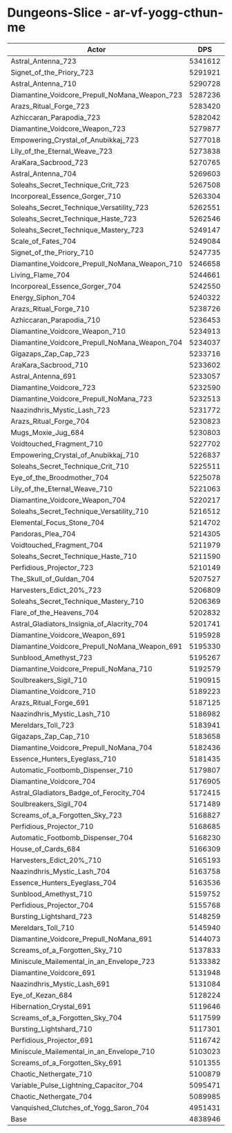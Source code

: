 # Dungeons-Slice - ar-vf-yogg-cthun-me
| Actor | DPS | Increase |
|---|:---:|:---:|
|Astral_Antenna_723|5341612|10.39%|
|Signet_of_the_Priory_723|5291921|9.36%|
|Astral_Antenna_710|5290728|9.34%|
|Diamantine_Voidcore_Prepull_NoMana_Weapon_723|5287236|9.26%|
|Arazs_Ritual_Forge_723|5283420|9.19%|
|Azhiccaran_Parapodia_723|5282042|9.16%|
|Diamantine_Voidcore_Weapon_723|5279877|9.11%|
|Empowering_Crystal_of_Anubikkaj_723|5277018|9.05%|
|Lily_of_the_Eternal_Weave_723|5273838|8.99%|
|AraKara_Sacbrood_723|5270765|8.92%|
|Astral_Antenna_704|5269603|8.90%|
|Soleahs_Secret_Technique_Crit_723|5267508|8.86%|
|Incorporeal_Essence_Gorger_710|5263304|8.77%|
|Soleahs_Secret_Technique_Versatility_723|5262551|8.75%|
|Soleahs_Secret_Technique_Haste_723|5262546|8.75%|
|Soleahs_Secret_Technique_Mastery_723|5249147|8.48%|
|Scale_of_Fates_704|5249084|8.48%|
|Signet_of_the_Priory_710|5247735|8.45%|
|Diamantine_Voidcore_Prepull_NoMana_Weapon_710|5246658|8.43%|
|Living_Flame_704|5244661|8.38%|
|Incorporeal_Essence_Gorger_704|5242550|8.34%|
|Energy_Siphon_704|5240322|8.29%|
|Arazs_Ritual_Forge_710|5238726|8.26%|
|Azhiccaran_Parapodia_710|5236453|8.21%|
|Diamantine_Voidcore_Weapon_710|5234913|8.18%|
|Diamantine_Voidcore_Prepull_NoMana_Weapon_704|5234037|8.16%|
|Gigazaps_Zap_Cap_723|5233716|8.16%|
|AraKara_Sacbrood_710|5233602|8.16%|
|Astral_Antenna_691|5233057|8.14%|
|Diamantine_Voidcore_723|5232590|8.13%|
|Diamantine_Voidcore_Prepull_NoMana_723|5232513|8.13%|
|Naazindhris_Mystic_Lash_723|5231772|8.12%|
|Arazs_Ritual_Forge_704|5230823|8.10%|
|Mugs_Moxie_Jug_684|5230803|8.10%|
|Voidtouched_Fragment_710|5227702|8.03%|
|Empowering_Crystal_of_Anubikkaj_710|5226837|8.02%|
|Soleahs_Secret_Technique_Crit_710|5225511|7.99%|
|Eye_of_the_Broodmother_704|5225078|7.98%|
|Lily_of_the_Eternal_Weave_710|5221063|7.90%|
|Diamantine_Voidcore_Weapon_704|5220217|7.88%|
|Soleahs_Secret_Technique_Versatility_710|5216512|7.80%|
|Elemental_Focus_Stone_704|5214702|7.77%|
|Pandoras_Plea_704|5214305|7.76%|
|Voidtouched_Fragment_704|5211979|7.71%|
|Soleahs_Secret_Technique_Haste_710|5211590|7.70%|
|Perfidious_Projector_723|5210149|7.67%|
|The_Skull_of_Guldan_704|5207527|7.62%|
|Harvesters_Edict_20%_723|5206809|7.60%|
|Soleahs_Secret_Technique_Mastery_710|5206369|7.59%|
|Flare_of_the_Heavens_704|5202832|7.52%|
|Astral_Gladiators_Insignia_of_Alacrity_704|5201741|7.50%|
|Diamantine_Voidcore_Weapon_691|5195928|7.38%|
|Diamantine_Voidcore_Prepull_NoMana_Weapon_691|5195330|7.36%|
|Sunblood_Amethyst_723|5195267|7.36%|
|Diamantine_Voidcore_Prepull_NoMana_710|5192579|7.31%|
|Soulbreakers_Sigil_710|5190915|7.27%|
|Diamantine_Voidcore_710|5189223|7.24%|
|Arazs_Ritual_Forge_691|5187125|7.20%|
|Naazindhris_Mystic_Lash_710|5186982|7.19%|
|Mereldars_Toll_723|5183941|7.13%|
|Gigazaps_Zap_Cap_710|5183658|7.12%|
|Diamantine_Voidcore_Prepull_NoMana_704|5182436|7.10%|
|Essence_Hunters_Eyeglass_710|5181435|7.08%|
|Automatic_Footbomb_Dispenser_710|5179807|7.04%|
|Diamantine_Voidcore_704|5176905|6.98%|
|Astral_Gladiators_Badge_of_Ferocity_704|5172415|6.89%|
|Soulbreakers_Sigil_704|5171489|6.87%|
|Screams_of_a_Forgotten_Sky_723|5168827|6.82%|
|Perfidious_Projector_710|5168685|6.81%|
|Automatic_Footbomb_Dispenser_704|5168230|6.80%|
|House_of_Cards_684|5166309|6.77%|
|Harvesters_Edict_20%_710|5165193|6.74%|
|Naazindhris_Mystic_Lash_704|5163758|6.71%|
|Essence_Hunters_Eyeglass_704|5163536|6.71%|
|Sunblood_Amethyst_710|5159752|6.63%|
|Perfidious_Projector_704|5155768|6.55%|
|Bursting_Lightshard_723|5148259|6.39%|
|Mereldars_Toll_710|5145940|6.34%|
|Diamantine_Voidcore_Prepull_NoMana_691|5144073|6.31%|
|Screams_of_a_Forgotten_Sky_710|5137833|6.18%|
|Miniscule_Mailemental_in_an_Envelope_723|5133382|6.08%|
|Diamantine_Voidcore_691|5131948|6.06%|
|Naazindhris_Mystic_Lash_691|5131084|6.04%|
|Eye_of_Kezan_684|5128224|5.98%|
|Hibernation_Crystal_691|5119646|5.80%|
|Screams_of_a_Forgotten_Sky_704|5117599|5.76%|
|Bursting_Lightshard_710|5117301|5.75%|
|Perfidious_Projector_691|5116742|5.74%|
|Miniscule_Mailemental_in_an_Envelope_710|5103023|5.46%|
|Screams_of_a_Forgotten_Sky_691|5101355|5.42%|
|Chaotic_Nethergate_710|5100879|5.41%|
|Variable_Pulse_Lightning_Capacitor_704|5095471|5.30%|
|Chaotic_Nethergate_704|5089985|5.19%|
|Vanquished_Clutches_of_Yogg_Saron_704|4951431|2.32%|
|Base|4838946|0.00%|

